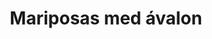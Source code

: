 ---
title: Mariposas med ávalon
date: 
draft: false

# descripcion
description : Aros colgantes pasantes en plata 925 y ávalon

materials: Plata 925

color: 

dimensions: largo total 2.8cm ancho 2cm

code: 01-01-0802

type: "Aros"

categories: []

price: $9.070,00

price_eftvo: $7.710,00

# Images
# first image will be shown in the product page
images:
  # - image: "images/path_to_image"
  # La ubicacion de las imagenes es imagenes/Aros/Aros.Colgantes/01-01-0802-mariposas-med-avalon
  - image: "./images/aros/colgantes/01-01-0802-mariposas-med-avalon_a.jpg"
  - image: "./images/aros/colgantes/01-01-0802-mariposas-med-avalon_b.jpg"
---